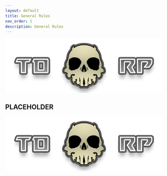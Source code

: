 ```yaml
---
layout: default
title: General Rules
nav_order: 1
description: General Rules
---
```


![smol](https://raw.githubusercontent.com/McTiddies4Lunch/McTiddies4Lunch.github.io/main/assets/tdrpbanner.png)


## PLACEHOLDER



![cappun](https://raw.githubusercontent.com/McTiddies4Lunch/McTiddies4Lunch.github.io/main/assets/tdrpbanner.png)

